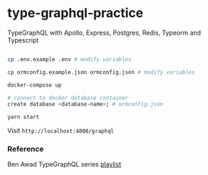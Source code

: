 # type-graphql-practice
TypeGraphQL with Apollo, Express, Postgres, Redis, Typeorm and Typescript

```sh

cp .env.example .env # modify variables

cp ormconfig.example.json ormconfig.json # modify variables

docker-compose up

# connect to docker database container
create database <database-name>; # ormconfig.json

yarn start

```

Visit `http://localhost:4000/graphql`

### Reference

Ben Awad TypeGraphQL series [playlist](https://www.youtube.com/playlist?list=PLN3n1USn4xlma1bBu3Tloe4NyYn9Ko8Gs)
